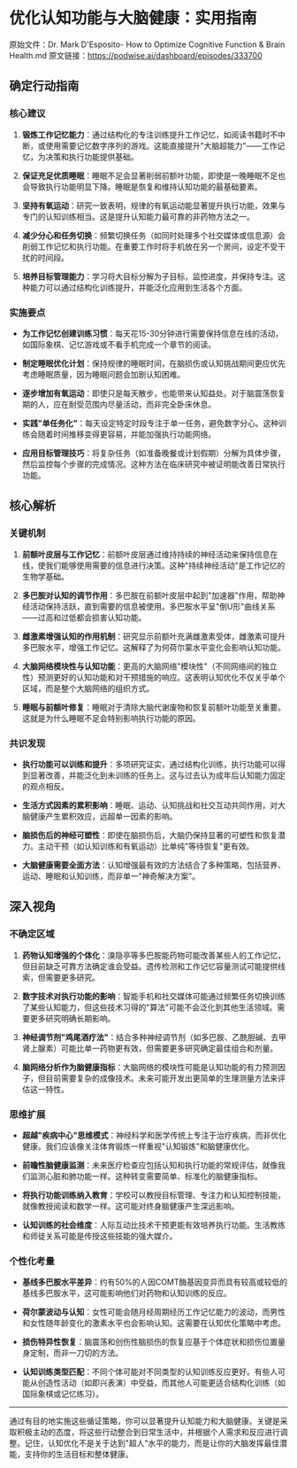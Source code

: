# 优化认知功能与大脑健康：实用指南

原始文件：Dr. Mark D'Esposito- How to Optimize Cognitive Function & Brain Health.md
原文链接：https://podwise.ai/dashboard/episodes/333700

## 确定行动指南

### 核心建议

1. **锻炼工作记忆能力**：通过结构化的专注训练提升工作记忆，如阅读书籍时不中断，或使用需要记忆数字序列的游戏。这能直接提升"大脑超能力"——工作记忆，为决策和执行功能提供基础。

2. **保证充足优质睡眠**：睡眠不足会显著削弱前额叶功能，即使是一晚睡眠不足也会导致执行功能明显下降。睡眠是恢复和维持认知功能的最基础要素。

3. **坚持有氧运动**：研究一致表明，规律的有氧运动能显著提升执行功能，效果与专门的认知训练相当。这是提升认知能力最可靠的非药物方法之一。

4. **减少分心和任务切换**：频繁切换任务（如同时处理多个社交媒体或信息源）会削弱工作记忆和执行功能。在重要工作时将手机放在另一个房间，设定不受干扰的时间段。

5. **培养目标管理能力**：学习将大目标分解为子目标，监控进度，并保持专注。这种能力可以通过结构化训练提升，并能泛化应用到生活各个方面。

### 实施要点

- **为工作记忆创建训练习惯**：每天花15-30分钟进行需要保持信息在线的活动，如国际象棋、记忆游戏或不看手机完成一个章节的阅读。

- **制定睡眠优化计划**：保持规律的睡眠时间，在脑损伤或认知挑战期间更应优先考虑睡眠质量，因为睡眠问题会加剧认知困难。

- **逐步增加有氧运动**：即使只是每天散步，也能带来认知益处。对于脑震荡恢复期的人，应在耐受范围内尽量活动，而非完全卧床休息。

- **实践"单任务化"**：每天设定特定时段专注于单一任务，避免数字分心。这种训练会随着时间推移变得更容易，并能加强执行功能网络。

- **应用目标管理技巧**：将复杂任务（如准备晚餐或计划假期）分解为具体步骤，然后监控每个步骤的完成情况。这种方法在临床研究中被证明能改善日常执行功能。

## 核心解析

### 关键机制

1. **前额叶皮层与工作记忆**：前额叶皮层通过维持持续的神经活动来保持信息在线，使我们能够使用需要的信息进行决策。这种"持续神经活动"是工作记忆的生物学基础。

2. **多巴胺对认知的调节作用**：多巴胺在前额叶皮层中起到"加速器"作用，帮助神经活动保持活跃，直到需要的信息被使用。多巴胺水平呈"倒U形"曲线关系——过高和过低都会损害认知功能。

3. **雌激素增强认知的作用机制**：研究显示前额叶充满雌激素受体，雌激素可提升多巴胺水平，增强工作记忆。这解释了为何荷尔蒙水平变化会影响认知功能。

4. **大脑网络模块性与认知功能**：更高的大脑网络"模块性"（不同网络间的独立性）预测更好的认知功能和对干预措施的响应。这表明认知优化不仅关乎单个区域，而是整个大脑网络的组织方式。

5. **睡眠与前额叶修复**：睡眠对于清除大脑代谢废物和恢复前额叶功能至关重要。这就是为什么睡眠不足会特别影响执行功能的原因。

### 共识发现

- **执行功能可以训练和提升**：多项研究证实，通过结构化训练，执行功能可以得到显著改善，并能泛化到未训练的任务上。这与过去认为成年后认知能力固定的观点相反。

- **生活方式因素的累积影响**：睡眠、运动、认知挑战和社交互动共同作用，对大脑健康产生累积效应，远超单一因素的影响。

- **脑损伤后的神经可塑性**：即使在脑损伤后，大脑仍保持显著的可塑性和恢复潜力。主动干预（如认知训练和有氧运动）比单纯"等待恢复"更有效。

- **大脑健康需要全面方法**：认知增强最有效的方法结合了多种策略，包括营养、运动、睡眠和认知训练，而非单一"神奇解决方案"。

## 深入视角

### 不确定区域

1. **药物认知增强的个体化**：溴隐亭等多巴胺能药物可能改善某些人的工作记忆，但目前缺乏可靠方法确定谁会受益。遗传检测和工作记忆容量测试可能提供线索，但需要更多研究。

2. **数字技术对执行功能的影响**：智能手机和社交媒体可能通过频繁任务切换训练了某些认知能力，但这些技术习得的"算法"可能不会泛化到其他生活领域。需要更多研究明确长期影响。

3. **神经调节剂"鸡尾酒疗法"**：结合多种神经调节剂（如多巴胺、乙酰胆碱、去甲肾上腺素）可能比单一药物更有效，但需要更多研究确定最佳组合和剂量。

4. **脑网络分析作为脑健康指标**：大脑网络的模块性可能是认知功能的有力预测因子，但目前需要复杂的成像技术。未来可能开发出更简单的生理测量方法来评估这一特性。

### 思维扩展

- **超越"疾病中心"思维模式**：神经科学和医学传统上专注于治疗疾病，而非优化健康。我们应该像关注体育锻炼一样重视"认知锻炼"和脑健康优化。

- **前瞻性脑健康监测**：未来医疗检查应包括认知和执行功能的常规评估，就像我们监测心脏和肺功能一样。这种转变需要简单、标准化的脑健康指标。

- **将执行功能训练纳入教育**：学校可以教授目标管理、专注力和认知控制技能，就像教授阅读和数学一样。这可能对终身脑健康产生深远影响。

- **认知训练的社会维度**：人际互动比技术干预更能有效培养执行功能。生活教练和师徒关系可能是传授这些技能的强大媒介。

### 个性化考量

- **基线多巴胺水平差异**：约有50%的人因COMT酶基因变异而具有较高或较低的基线多巴胺水平，这可能影响他们对药物和认知训练的反应。

- **荷尔蒙波动与认知**：女性可能会随月经周期经历工作记忆能力的波动，而男性和女性随年龄变化的激素水平也会影响认知。这需要在认知优化策略中考虑。

- **损伤特异性恢复**：脑震荡和创伤性脑损伤的恢复应基于个体症状和损伤位置量身定制，而非一刀切的方法。

- **认知训练类型匹配**：不同个体可能对不同类型的认知训练反应更好。有些人可能从创造性活动（如即兴表演）中受益，而其他人可能更适合结构化训练（如国际象棋或记忆练习）。

---

通过有目的地实施这些循证策略，你可以显著提升认知能力和大脑健康。关键是采取积极主动的态度，将这些行动整合到日常生活中，并根据个人需求和反应进行调整。记住，认知优化不是关于达到"超人"水平的能力，而是让你的大脑发挥最佳潜能，支持你的生活目标和整体健康。
